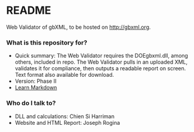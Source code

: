 # README #

Web Validator of gbXML, to be hosted on http://gbxml.org.

### What is this repository for? ###

* Quick summary: The Web Validator requires the DOEgbxml.dll, among others, included in repo. The Web Validator pulls in an uploaded XML, validates it for compliance, then outputs a readable report on screen. Text format also available for download.
* Version: Phase II
* [Learn Markdown](https://bitbucket.org/tutorials/markdowndemo)

### Who do I talk to? ###

* DLL and calculations: Chien Si Harriman
* Website and HTML Report: Joseph Rogina